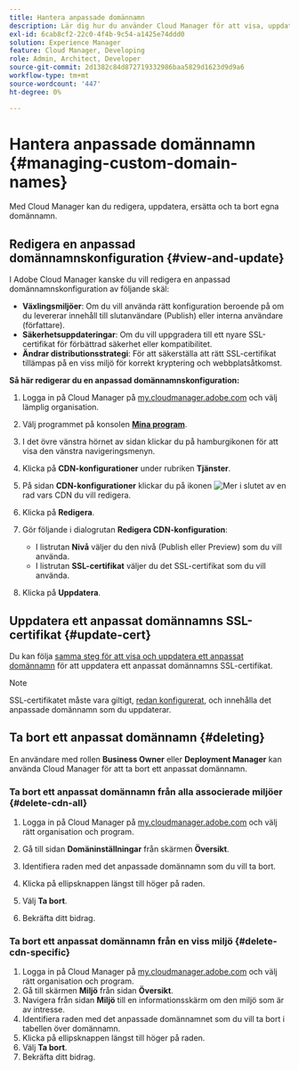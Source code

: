 ```yaml
---
title: Hantera anpassade domännamn
description: Lär dig hur du använder Cloud Manager för att visa, uppdatera, ersätta och ta bort anpassade domännamn.
exl-id: 6cab8cf2-22c0-4f4b-9c54-a1425e74ddd0
solution: Experience Manager
feature: Cloud Manager, Developing
role: Admin, Architect, Developer
source-git-commit: 2d1382c84d872719332986baa5829d1623d9d9a6
workflow-type: tm+mt
source-wordcount: '447'
ht-degree: 0%

---
```



# Hantera anpassade domännamn {#managing-custom-domain-names}

Med Cloud Manager kan du redigera, uppdatera, ersätta och ta bort egna domännamn.

## Redigera en anpassad domännamnskonfiguration {#view-and-update}

I Adobe Cloud Manager kanske du vill redigera en anpassad domännamnskonfiguration av följande skäl:

* **Växlingsmiljöer**: Om du vill använda rätt konfiguration beroende på om du levererar innehåll till slutanvändare (Publish) eller interna användare (författare).
* **Säkerhetsuppdateringar**: Om du vill uppgradera till ett nyare SSL-certifikat för förbättrad säkerhet eller kompatibilitet.
* **Ändrar distributionsstrategi**: För att säkerställa att rätt SSL-certifikat tillämpas på en viss miljö för korrekt kryptering och webbplatsåtkomst.

**Så här redigerar du en anpassad domännamnskonfiguration:**

1. Logga in på Cloud Manager på [my.cloudmanager.adobe.com](https://my.cloudmanager.adobe.com/) och välj lämplig organisation.

1. Välj programmet på konsolen **[Mina program](/help/implementing/cloud-manager/navigation.md#my-programs)**.

1. I det övre vänstra hörnet av sidan klickar du på hamburgikonen för att visa den vänstra navigeringsmenyn.
1. Klicka på **CDN-konfigurationer** under rubriken **Tjänster**.
1. På sidan **CDN-konfigurationer** klickar du på ikonen ![Mer](https://spectrum.adobe.com/static/icons/workflow_18/Smock_More_18_N.svg) i slutet av en rad vars CDN du vill redigera.
1. Klicka på **Redigera**.
1. Gör följande i dialogrutan **Redigera CDN-konfiguration**:
   * I listrutan **Nivå** väljer du den nivå (Publish eller Preview) som du vill använda.
   * I listrutan **SSL-certifikat** väljer du det SSL-certifikat som du vill använda.
1. Klicka på **Uppdatera**.


## Uppdatera ett anpassat domännamns SSL-certifikat {#update-cert}

Du kan följa [samma steg för att visa och uppdatera ett anpassat domännamn](#view-and-update) för att uppdatera ett anpassat domännamns SSL-certifikat.

>[!NOTE]
>
>SSL-certifikatet måste vara giltigt, [redan konfigurerat](/help/implementing/cloud-manager/managing-ssl-certifications/introduction-to-ssl-certificates.md), och innehålla det anpassade domännamn som du uppdaterar.


## Ta bort ett anpassat domännamn {#deleting}

En användare med rollen **Business Owner** eller **Deployment Manager** kan använda Cloud Manager för att ta bort ett anpassat domännamn.

### Ta bort ett anpassat domännamn från alla associerade miljöer {#delete-cdn-all}

1. Logga in på Cloud Manager på [my.cloudmanager.adobe.com](https://my.cloudmanager.adobe.com/) och välj rätt organisation och program.

1. Gå till sidan **Domäninställningar** från skärmen **Översikt**.

1. Identifiera raden med det anpassade domännamn som du vill ta bort.

1. Klicka på ellipsknappen längst till höger på raden.

1. Välj **Ta bort**.

1. Bekräfta ditt bidrag.


### Ta bort ett anpassat domännamn från en viss miljö {#delete-cdn-specific}

1. Logga in på Cloud Manager på [my.cloudmanager.adobe.com](https://my.cloudmanager.adobe.com/) och välj rätt organisation och program.
1. Gå till skärmen **Miljö** från sidan **Översikt**.
1. Navigera från sidan **Miljö** till en informationsskärm om den miljö som är av intresse.
1. Identifiera raden med det anpassade domännamnet som du vill ta bort i tabellen över domännamn.
1. Klicka på ellipsknappen längst till höger på raden.
1. Välj **Ta bort**.
1. Bekräfta ditt bidrag.
